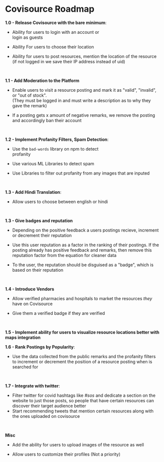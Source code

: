 # Covisource Roadmap

**1.0 - Release Covisource with the bare minimum**:

- Ability for users to login with an account or  
  login as guests

- Ability For users to choose their location

- Ability for users to post resources, mention the
  location of the resource (if not logged in we
  save their IP address instead of uid)

<br>

**1.1 - Add Moderation to the Platform**

- Enable users to visit a resource posting and mark
  it as "valid", "invalid", or "out of stock".  
  (They must be logged in and must write a
  description as to why they gave the remark)

- If a posting gets x amount of negative remarks,
  we remove the posting and accordingly ban their
  account

<br>

**1.2 - Implement Profanity Filters, Spam Detection**:

- Use the `bad-words` library on npm to detect  
  profanity

- Use various ML Libraries to detect spam

- Use Libraries to filter out profanity from any images that are inputed

<br>

**1.3 - Add Hindi Translation**:

- Allow users to choose between english or hindi

<br>

**1.3 - Give badges and reputation**

- Depending on the positive feedback a users postings recieve, increment or decrement their reputation

- Use this user reputation as a factor in the ranking of their postings. If the posting already has positive feedback and remarks, then remove this reputation factor from the equation for cleaner data

- To the user, the reputation should be disguised as a "badge", which is based on their reputation

<br>

**1.4 - Introduce Vendors**

- Allow verified pharmacies and hospitals to market the resources _they_ have on Covisource

- Give them a verified badge if they are verified

<br>

**1.5 - Implement ability for users to visualize resource locations better with maps integration**

**1.6 - Rank Postings by Popularity**:

- Use the data collected from the public remarks
  and the profanity filters to increment or
  decrement the position of a resource posting when
  is searched for

<br>

**1.7 - Integrate with twitter**:

- Filter twitter for covid hashtags like _\#sos_ and dedicate a section on the website to just those posts, so people that have certain resources can discover their target audience better
- Start recommending tweets that mention certain resources along with the ones uploaded on covisource

<br>

**Misc**

- Add the ability for users to upload images of the resource as well

- Allow users to customize their profiles (Not a priority)
